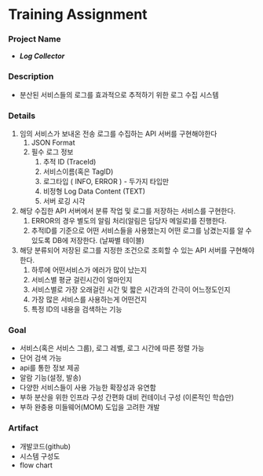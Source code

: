 # Training Assignment

### Project Name
- ***Log Collector***

### Description
- 분산된 서비스들의 로그를 효과적으로 추적하기 위한 로그 수집 시스템

### Details
1. 임의 서비스가 보내온 전송 로그를 수집하는 API 서버를 구현해야한다
    1. JSON Format
    2. 필수 로그 정보
        1. 추적 ID (TraceId)
        2. 서비스이름(혹은 TagID)
        3. 로그타입 ( INFO, ERROR ) - 두가지 타입만
        4. 비정형 Log Data Content (TEXT)
        5. 서버 로깅 시각
2. 해당 수집한 API 서버에서 분류 작업 및 로그를 저장하는 서비스를 구현한다.
    1. ERROR의 경우 별도의 알림 처리(알림은 담당자 메일로)를 진행한다.
    2. 추적ID를 기준으로 어떤 서비스들을 사용했는지 어떤 로그를 남겼는지를 알 수 있도록 DB에 저장한다. (날짜별 테이블)
3. 해당 분류되어 저장된 로그를 지정한 조건으로 조회할 수 있는 API 서버를 구현해야한다.
    1. 하루에 어떤서비스가 에러가 많이 났는지
    2. 서비스별 평균 걸린시간이 얼마인지
    3. 서비스별로 가장 오래걸린 시간 및 짧은 시간과의 간극이 어느정도인지
    4. 가장 많은 서비스를 사용하는게 어떤건지
    5. 특정 ID의 내용을 검색하는 기능
 
### Goal
- 서비스(혹은 서비스 그룹), 로그 레벨, 로그 시간에 따른 정렬 가능
- 단어 검색 가능
- api를 통한 정보 제공
- 알람 기능(설정, 발송)
- 다양한 서비스들이 사용 가능한 확장성과 유연함
- 부하 분산을 위한 인프라 구성 간편화 대비 컨테이너 구성 (이론적인 학습만)
- 부하 완충용 미들웨어(MOM) 도입을 고려한 개발

### Artifact
- 개발코드(github)
- 시스템 구성도
- flow chart
